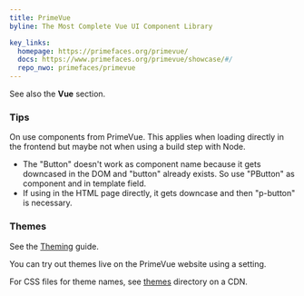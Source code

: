 ```yaml
---
title: PrimeVue
byline: The Most Complete Vue UI Component Library

key_links:
  homepage: https://primefaces.org/primevue/
  docs: https://www.primefaces.org/primevue/showcase/#/
  repo_nwo: primefaces/primevue
---
```


See also the **Vue** section.

### Tips

On use components from PrimeVue. This applies when loading directly in the frontend but maybe not when using a build step with Node.

- The "Button" doesn't work as component name because it gets downcased in the DOM and "button" already
exists. So use "PButton" as component and in template field.
- If using in the HTML page directly, it gets downcase and then "p-button" is necessary.


### Themes

See the [Theming](https://www.primefaces.org/primevue/showcase/#/theming) guide.

You can try out themes live on the PrimeVue website using a setting.

For CSS files for theme names, see [themes](https://unpkg.com/browse/primevue/resources/themes/) directory on a CDN.
